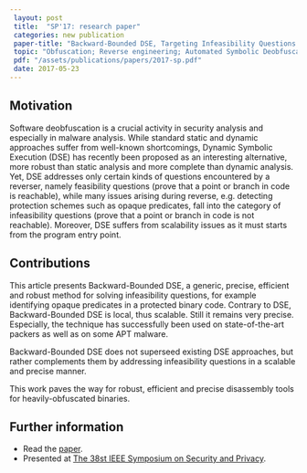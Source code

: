 ```yaml
---
 layout: post
 title:  "SP'17: research paper"
 categories: new publication
 paper-title: "Backward-Bounded DSE, Targeting Infeasibility Questions on Obfuscated Codes"
 topic: "Obfuscation; Reverse engineering; Automated Symbolic Deobfuscation"
 pdf: "/assets/publications/papers/2017-sp.pdf" 
 date: 2017-05-23
---
```

 
 
## Motivation
 
 Software deobfuscation is a crucial activity in security analysis and especially in malware analysis. While standard static and dynamic approaches suffer from well-known shortcomings, Dynamic Symbolic Execution (DSE) has recently been proposed as an interesting alternative, more robust than static analysis and more complete than dynamic analysis. Yet, DSE addresses only certain kinds of questions encountered by a reverser, namely feasibility questions (prove that a point or branch in code is reachable), while many issues arising during reverse, e.g. detecting protection schemes such as opaque predicates, fall into the category of infeasibility questions (prove that a point or branch in code is not reachable). Moreover, DSE suffers from scalability issues as it must starts from the program entry point. 
 
 
 
 
## Contributions
 
 
 This article presents Backward-Bounded DSE, a generic, precise, efficient and robust method for solving infeasibility questions, for example identifying opaque predicates in a protected binary code. Contrary to DSE, Backward-Bounded DSE is local, thus scalable. Still it remains very precise. Especially, the technique has successfully been used on state-of-the-art packers as well as on some APT malware. 
 
 Backward-Bounded DSE does not superseed existing DSE approaches, but rather  complements  them  by  addressing  infeasibility  questions in a scalable and precise manner.
 
 This work paves the way for robust, efficient and precise disassembly tools for heavily-obfuscated binaries. 
 
 
## Further information
 
 - Read the [paper][paper].
 - Presented at [The 38st IEEE Symposium on Security and Privacy][sp2017].
 
 
 [sp2017]: https://www.ieee-security.org/TC/SP2017/index.html
 [paper]: /assets/publications/papers/2017-sp.pdf
 
